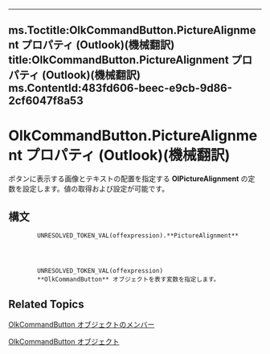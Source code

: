 

---
ms.Toctitle:OlkCommandButton.PictureAlignment プロパティ (Outlook)(機械翻訳)
title:OlkCommandButton.PictureAlignment プロパティ (Outlook)(機械翻訳)
ms.ContentId:483fd606-beec-e9cb-9d86-2cf6047f8a53
---
# OlkCommandButton.PictureAlignment プロパティ (Outlook)(機械翻訳)




ボタンに表示する画像とテキストの配置を指定する **OlPictureAlignment** の定数を設定します。値の取得および設定が可能です。

## 構文

            UNRESOLVED_TOKEN_VAL(offexpression).**PictureAlignment**




            UNRESOLVED_TOKEN_VAL(offexpression)
            **OlkCommandButton** オブジェクトを表す変数を指定します。



## Related Topics

[OlkCommandButton オブジェクトのメンバー](de26575e-23dc-f1f1-c64a-e58a4b1c51cb.md)

[OlkCommandButton オブジェクト](bb150211-d50a-130b-91f0-1129dba8f378.md)




